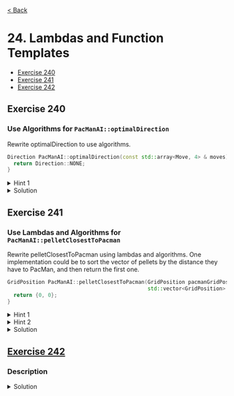 [< Back](README.md)

# 24. Lambdas and Function Templates

* [Exercise 240](#exercise-240)
* [Exercise 241](#exercise-241)
* [Exercise 242](#exercise-242)

## Exercise 240
### Use Algorithms for `PacManAI::optimalDirection`

Rewrite optimalDirection to use algorithms.

```cpp
Direction PacManAI::optimalDirection(const std::array<Move, 4> & moves) {
  return Direction::NONE;
}
```

<details>
   <summary>Hint 1</summary>

You can use [std::min_element](https://en.cppreference.com/w/cpp/algorithm/min_element) to find the closest pellet

</details>

<details>
   <summary>Solution</summary>

```cpp
Direction PacManAI::optimalDirection(const std::array<Move, 4> & moves) {
  const auto optimalMove = std::min_element(moves.begin(), moves.end(), [](const auto & a, const auto & b) {
    return a.distanceToTarget < b.distanceToTarget;
  });

  return optimalMove->direction;
}
```
</details>

## Exercise 241
### Use Lambdas and Algorithms for `PacManAI::pelletClosestToPacman`

Rewrite pelletClosestToPacman using lambdas and algorithms. One implementation could be to sort
the vector of pellets by the distance they have to PacMan, and then return the first one.

```cpp
GridPosition PacManAI::pelletClosestToPacman(GridPosition pacmanGridPosition,
                                             std::vector<GridPosition> & pellets) {
  return {0, 0};
}
```

<details>
   <summary>Hint 1</summary>

Use the [std::sort](https://en.cppreference.com/w/cpp/algorithm/sort) function to sort the vector.

</details>

<details>
   <summary>Hint 2</summary>

[std::sort](https://en.cppreference.com/w/cpp/algorithm/sort) third parameter should be a lambda taking 2 `GridPosition` as parameter,
and return true if the first parameter is closer from PacMan than the second.

</details>

<details>
   <summary>Solution</summary>

```cpp
GridPosition PacManAI::pelletClosestToPacman(GridPosition pacmanGridPosition,
                                             std::vector<GridPosition> & pellets) {
  auto pelletSort = [&pacmanGridPosition](GridPosition pelletA, GridPosition pelletB) {
    double distanceA = positionDistance(pacmanGridPosition, pelletA);
    double distanceB = positionDistance(pacmanGridPosition, pelletB);
    return distanceA < distanceB;
  };
  std::sort(pellets.begin(), pellets.end(), pelletSort);

  return pellets[0];
}
```
</details>

## [Exercise 242][1]
### Description

<details>
   <summary>Solution</summary>

```cpp

```
</details>

[1]: 24_exercises.cpp
